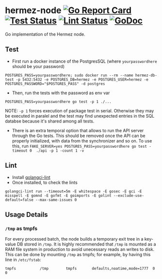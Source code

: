 # hermez-node [![Go Report Card](https://goreportcard.com/badge/github.com/hermeznetwork/hermez-node)](https://goreportcard.com/report/github.com/hermeznetwork/hermez-node) [![Test Status](https://github.com/hermeznetwork/hermez-node/workflows/Test/badge.svg)](https://github.com/hermeznetwork/hermez-node/actions?query=workflow%3ATest) [![Lint Status](https://github.com/hermeznetwork/hermez-node/workflows/Lint/badge.svg)](https://github.com/hermeznetwork/hermez-node/actions?query=workflow%3ALint) [![GoDoc](https://godoc.org/github.com/hermeznetwork/hermez-node?status.svg)](https://godoc.org/github.com/hermeznetwork/hermez-node)

Go implementation of the Hermez node.



## Test

- First run a docker instance of the PostgresSQL (where `yourpasswordhere` should be your password)

```
POSTGRES_PASS=yourpasswordhere; sudo docker run --rm --name hermez-db-test -p 5432:5432 -e POSTGRES_DB=hermez -e POSTGRES_USER=hermez -e POSTGRES_PASSWORD="$POSTGRES_PASS" -d postgres
```

- Then, run the tests with the password as env var

```
POSTGRES_PASS=yourpasswordhere go test -p 1 ./...
```

NOTE: `-p 1` forces execution of package test in serial.  Otherwise they may be
executed in paralel and the test may find unexpected entries in the SQL
databse because it's shared among all tests.

- There is an extra temporal option that allows to run the API server through the Go tests. This should be removed once the API can be properly initialized, with data from the synchronizer and so on. To use this, run `FAKE_SERVER=yes POSTGRES_PASS=yourpasswordhere go test -timeout 0  ./api -p 1 -count 1 -v`

## Lint

- Install [golangci-lint](https://golangci-lint.run)
- Once installed, to check the lints

```
golangci-lint run --timeout=5m -E whitespace -E gosec -E gci -E misspell -E gomnd -E gofmt -E goimports -E golint --exclude-use-default=false --max-same-issues 0
```

## Usage Details

### `/tmp` as tmpfs

For every processed batch, the node builds a temporary exit tree in a key-value
DB stored in `/tmp`.  It is highly recommended that `/tmp` is mounted as a RAM
file system in production to avoid unecessary reads an writes to disk.  This
can be done by mounting `/tmp` as tmpfs; for example, by having this line in
`/etc/fstab`:
```
tmpfs			/tmp		tmpfs		defaults,noatime,mode=1777	0 0
```


